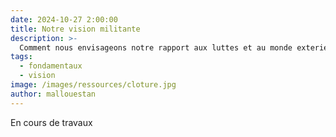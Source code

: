 ```yaml
---
date: 2024-10-27 2:00:00
title: Notre vision militante
description: >-
  Comment nous envisageons notre rapport aux luttes et au monde exterieur du lieu
tags:
  - fondamentaux
  - vision
image: /images/ressources/cloture.jpg
author: mallouestan
---
```


En cours de travaux